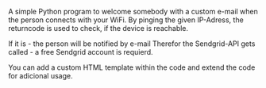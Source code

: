 A simple Python program to welcome somebody with a custom e-mail when the person connects with your WiFi.
By pinging the given IP-Adress, the returncode is used to check, if the device is reachable.

If it is - the person will be notified by e-mail
Therefor the Sendgrid-API gets called - a free Sendgrid account is requierd.

You can add a custom HTML template within the code and extend the code for adicional usage.

